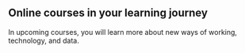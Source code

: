 ## Online courses in your learning journey

In upcoming courses, you will learn more about new ways of working, technology, and data.
